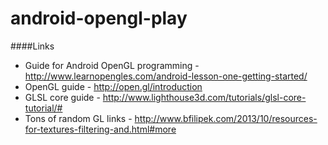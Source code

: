 android-opengl-play
===================


####Links
* Guide for Android OpenGL programming - http://www.learnopengles.com/android-lesson-one-getting-started/
* OpenGL guide - http://open.gl/introduction
* GLSL core guide - http://www.lighthouse3d.com/tutorials/glsl-core-tutorial/#
* Tons of random GL links - http://www.bfilipek.com/2013/10/resources-for-textures-filtering-and.html#more
